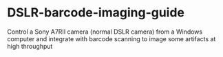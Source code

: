 # DSLR-barcode-imaging-guide
Control a Sony A7RII camera (normal DSLR camera) from a Windows computer and integrate with barcode scanning to image some artifacts at high throughput
